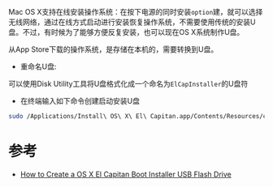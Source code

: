 Mac OS X支持在线安装操作系统：在按下电源的同时安装`option`建，就可以选择无线网络，通过在线方式启动进行安装恢复操作系统，不需要使用传统的安装U盘。不过，有时候为了能够方便反复安装，也可以现在OS X系统制作U盘。

从App Store下载的操作系统，是存储在本机的，需要转换到U盘。

* 重命名U盘:

可以使用Disk Utility工具将U盘格式化成一个命名为`ElCapInstaller`的U盘符

* 在终端输入如下命令创建启动安装U盘

```bash
sudo /Applications/Install\ OS\ X\ El\ Capitan.app/Contents/Resources/createinstallmedia --volume /Volumes/ElCapInstaller --applicationpath /Applications/Install\ OS\ X\ El\ Capitan.app --nointeraction
```


# 参考

* [How to Create a OS X El Capitan Boot Installer USB Flash Drive](http://osxdaily.com/2015/09/30/create-os-x-el-capitan-boot-install-drive/)